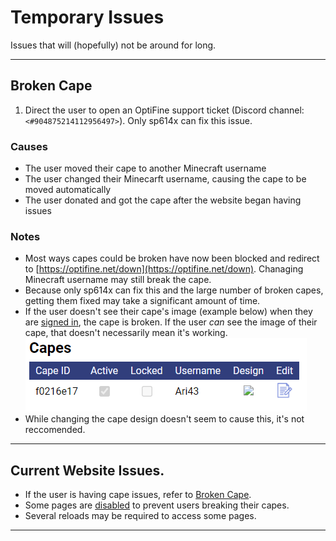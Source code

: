 # Temporary Issues 
Issues that will (hopefully) not be around for long.

<hr>

## Broken Cape 
1. Direct the user to open an OptiFine support ticket (Discord channel: `<#904875214112956497>`). Only sp614x can fix this issue. 

### Causes
- The user moved their cape to another Minecraft username 
- The user changed their Minecarft username, causing the cape to be moved automatically 
- The user donated and got the cape after the website began having issues

### Notes
- Most ways capes could be broken have now been blocked and redirect to [https://optifine.net/down](https://optifine.net/down). Chanaging Minecraft username may still break the cape.
- Because only sp614x can fix this and the large number of broken capes, getting them fixed may take a significant amount of time. 
- If the user doesn't see their cape's image (example below) when they are [signed in](https://optifine.net/login), the cape is broken. If the user *can* see the image of their cape, that doesn't necessarily mean it's working.  
![Example of broken cape](./images/BrokenCape.png)
- While changing the cape design doesn't seem to cause this, it's not reccomended. 

<hr>

## Current Website Issues.
- If the user is having cape issues, refer to [Broken Cape](#Broken-Cape).
- Some pages are [disabled](https://optifine.net/down) to prevent users breaking their capes.
- Several reloads may be required to access some pages.

<hr>
